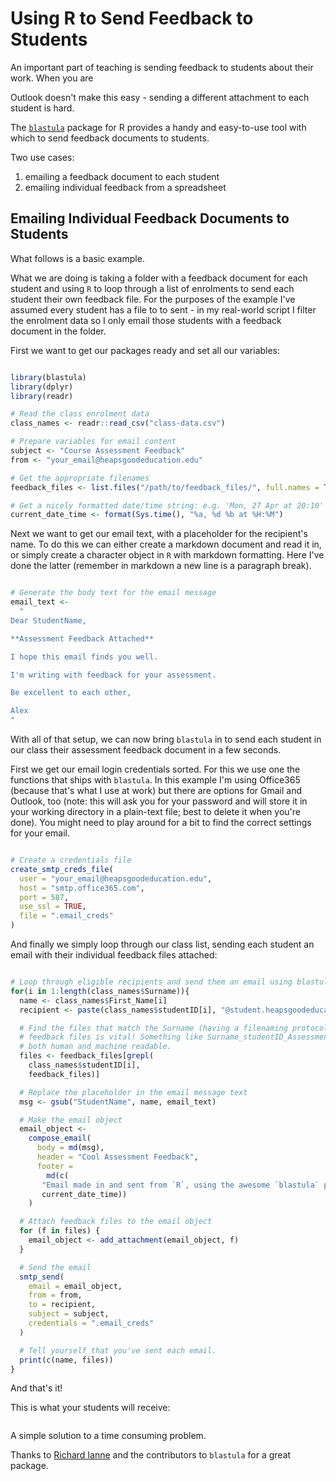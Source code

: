# Using R to Send Feedback to Students

An important part of teaching is sending feedback to students about their work. When you are

Outlook doesn't make this easy - sending a different attachment to each student is hard.

The [`blastula`](https://github.com/rich-iannone/blastula) package for R provides a handy and easy-to-use tool with which to send feedback documents to students.

Two use cases:

1) emailing a feedback document to each student
2) emailing individual feedback from a spreadsheet

## Emailing Individual Feedback Documents to Students

What follows is a basic example.

What we are doing is taking a folder with a feedback document for each student and using `R` to loop through a list of enrolments to send each student their own feedback file. For the purposes of the example I've assumed every student has a file to to sent - in my real-world script I filter the enrolment data so I only email those students with a feedback document in the folder.

First we want to get our packages ready and set all our variables:

```r

library(blastula)
library(dplyr)
library(readr)

# Read the class enrolment data
class_names <- readr::read_csv("class-data.csv")

# Prepare variables for email content
subject <- "Course Assessment Feedback"
from <- "your_email@heapsgoodeducation.edu"

# Get the appropriate filenames
feedback_files <- list.files("/path/to/feedback_files/", full.names = TRUE)

# Get a nicely formatted date/time string: e.g. 'Mon, 27 Apr at 20:10'
current_date_time <- format(Sys.time(), "%a, %d %b at %H:%M")
```

Next we want to get our email text, with a placeholder for the recipient's name. To do this we can either create a markdown document and read it in, or simply create a character object in `R` with markdown formatting. Here I've done the latter (remember in markdown a new line is a paragraph break).

```r

# Generate the body text for the email message
email_text <-
  "
Dear StudentName,

**Assessment Feedback Attached**

I hope this email finds you well.

I'm writing with feedback for your assessment.

Be excellent to each other,

Alex
"
```

With all of that setup, we can now bring `blastula` in to send each student in our class their assessment feedback document in a few seconds.

First we get our email login credentials sorted. For this we use one the functions that ships with `blastula`. In this example I'm using Office365 (because that's what I use at work) but there are options for Gmail and Outlook, too (note: this will ask you for your password and will store it in your working directory in a plain-text file; best to delete it when you're done). You might need to play around for a bit to find the correct settings for your email.

```r

# Create a credentials file
create_smtp_creds_file(
  user = "your_email@heapsgoodeducation.edu",
  host = "smtp.office365.com",
  port = 587,
  use_ssl = TRUE,
  file = ".email_creds"
)
```

And finally we simply loop through our class list, sending each student an email with their individual feedback files attached:

```r

# Loop through eligible recipients and send them an email using blastula package
for(i in 1:length(class_names$Surname)){
  name <- class_names$First_Name[i]
  recipient <- paste(class_names$studentID[i], "@student.heapsgoodeducation.edu", sep = "")

  # Find the files that match the Surname (having a filenaming protocol for
  # feedback files is vital! Something like Surname_studentID_Assessment.pdf is
  # both human and machine readable.
  files <- feedback_files[grepl(
    class_names$studentID[i],
    feedback_files)]

  # Replace the placeholder in the email message text
  msg <- gsub("StudentName", name, email_text)

  # Make the email object
  email_object <-
    compose_email(
      body = md(msg),
      header = "Cool Assessment Feedback",
      footer =
        md(c(
	   "Email made in and sent from `R`, using the awesome `blastula` package, on ",
	   current_date_time))
    )

  # Attach feedback files to the email object
  for (f in files) {
    email_object <- add_attachment(email_object, f)
  }

  # Send the email
  smtp_send(
    email = email_object,
    from = from,
    to = recipient,
    subject = subject,
    credentials = ".email_creds"
  )

  # Tell yourself that you've sent each email.
  print(c(name, files))
}

```

And that's it!

This is what your students will receive:

![]()

A simple solution to a time consuming problem.

Thanks to [Richard Ianne](https://github.com/rich-iannone) and the contributors to `blastula` for a great package.
